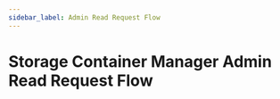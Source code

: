 ```yaml
---
sidebar_label: Admin Read Request Flow
---
```


# Storage Container Manager Admin Read Request Flow

